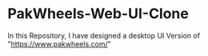 # PakWheels-Web-UI-Clone
In this Repository, I have designed a desktop UI Version of "https://www.pakwheels.com/"
